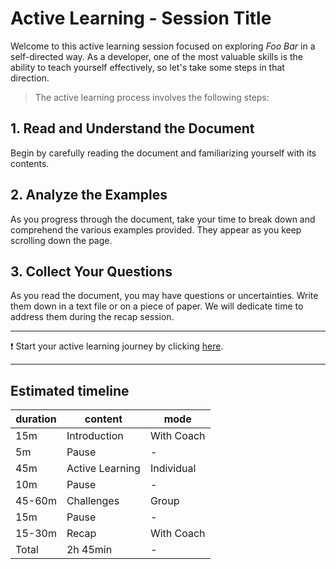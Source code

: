 # Active Learning - Session Title

Welcome to this active learning session focused on exploring _Foo Bar_ in a self-directed way. As a developer, one of the most valuable skills is the ability to teach yourself effectively, so let's take some steps in that direction.

> The active learning process involves the following steps:

## 1. Read and Understand the Document

Begin by carefully reading the document and familiarizing yourself with its contents.

## 2. Analyze the Examples

As you progress through the document, take your time to break down and comprehend the various examples provided. They appear as you keep scrolling down the page.

## 3. Collect Your Questions

As you read the document, you may have questions or uncertainties. Write them down in a text file or on a piece of paper. We will dedicate time to address them during the recap session.

---

❗️ Start your active learning journey by clicking [here](https://web-active-learning.vercel.app/documents/session_name).

---

## Estimated timeline

| duration | content         | mode       |
| -------- | --------------- | ---------- |
| 15m      | Introduction    | With Coach |
| 5m       | Pause           | -          |
| 45m      | Active Learning | Individual |
| 10m      | Pause           | -          |
| 45-60m   | Challenges      | Group      |
| 15m      | Pause           | -          |
| 15-30m   | Recap           | With Coach |
| Total    | 2h 45min        | -          |
